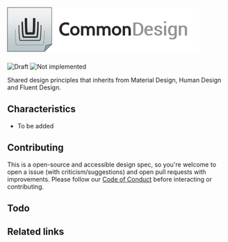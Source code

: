 # <img src="Logotype.png" title="Common Design" alt="Common Design"/>

![Draft](https://img.shields.io/badge/Draft-In%20progress-yellow.svg) ![Not implemented](https://img.shields.io/badge/Status-Not%20implemented-red.svg)

Shared design principles that inherits from Material Design, Human Design and Fluent Design.

## Characteristics

- To be added

## Contributing

This is a open-source and accessible design spec, so you're welcome to open a issue (with criticism/suggestions) and open pull requests with improvements.
Please follow our <a href="http://www.contributor-covenant.org/" target="_blank">Code of Conduct</a> before interacting or contributing.

## Todo

## Related links